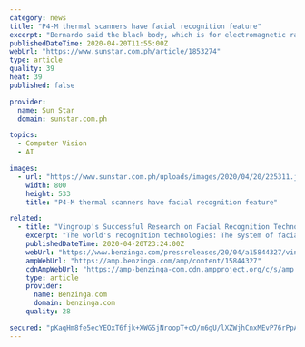 ```yaml
---
category: news
title: "P4-M thermal scanners have facial recognition feature"
excerpt: "Bernardo said the black body, which is for electromagnetic radiation absorption and control, the software and face recognition are among the features they were looking for in a thermal scanner. “The idea is, it can have a database of mga faces para mo-identify,” Bernardo said. He added that it is possible that through the thermal scanner ..."
publishedDateTime: 2020-04-20T11:55:00Z
webUrl: "https://www.sunstar.com.ph/article/1853274"
type: article
quality: 39
heat: 39
published: false

provider:
  name: Sun Star
  domain: sunstar.com.ph

topics:
  - Computer Vision
  - AI

images:
  - url: "https://www.sunstar.com.ph/uploads/images/2020/04/20/225311.jpg"
    width: 800
    height: 533
    title: "P4-M thermal scanners have facial recognition feature"

related:
  - title: "Vingroup's Successful Research on Facial Recognition Technology That Can Identify People in Masks"
    excerpt: "The world's recognition technologies: The system of facial recognition is an app that can identify people from their photos or videos like FaceID from Apple, DeepFace from Facebook, Rekognition from Amazon. These technologies currently do not solve the problem of identifying people in masks."
    publishedDateTime: 2020-04-20T23:24:00Z
    webUrl: "https://www.benzinga.com/pressreleases/20/04/a15844327/vingroups-successful-research-on-facial-recognition-technology-that-can-identify-people-in-masks"
    ampWebUrl: "https://amp.benzinga.com/amp/content/15844327"
    cdnAmpWebUrl: "https://amp-benzinga-com.cdn.ampproject.org/c/s/amp.benzinga.com/amp/content/15844327"
    type: article
    provider:
      name: Benzinga.com
      domain: benzinga.com
    quality: 28

secured: "pKaqHm8fe5ecYEOxT6fjk+XWGSjNroopT+cO/m6gU/lXZWjhCnxMEvP76rPpAR154FbknJGGza+zWk1RQAPwJdz8Y+cwSL8Pz/x2YTGyFJgmzaC+L/We+qPI4jBp+d0Uw8xc1NkFksdSI/wZaYv0wmZuZ+mVEh07unqtHY9Ss5WyFJtF3XECSEkcsjDDT8/GE64OUe7hAN9EQnYIstsK58fCgRt914K2tLBBpuwIccU1En3oG/nm+is2GotI/h1aEhJxyjswJhoy79ckOSC7kuHqORkNcoKhYehQEOWhbY2ZGkhyQNDoudodI44FTlWJR11aNBTS9DNFi967oJatDDeR+7FN5XqWkQFXYbrbGQHYkvLe/xah/RhsyPmORqVevOCd97OO5H4R4Ex5R2sSTHIYZA1JWc2VrNWGst1UDos5vPQPhqSJBzN2SuZr0FGpO7oIEJTvQiMPbeOUQcq1hVa/uV4x127fGNWWn68Jq90=;MUH8akB+z+sahg9W/4eU6Q=="
---
```


